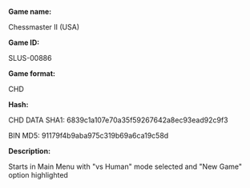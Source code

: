 ﻿**Game name:**

Chessmaster II (USA)

**Game ID:**

SLUS-00886

**Game format:**

CHD

**Hash:**

CHD DATA SHA1: 6839c1a107e70a35f59267642a8ec93ead92c9f3

BIN MD5: 91179f4b9aba975c319b69a6ca19c58d

**Description:**

Starts in Main Menu with "vs Human" mode selected and "New Game" option highlighted